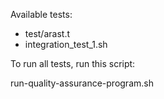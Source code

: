 Available tests:

- test/arast.t
- integration_test_1.sh


To run all tests, run this script:

run-quality-assurance-program.sh
